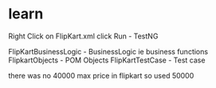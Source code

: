 # learn
Right Click on FlipKart.xml
click Run - TestNG

FlipKartBusinessLogic - BusinessLogic ie business functions
FlipkartObjects - POM Objects
FlipKartTestCase - Test case 

there was no 40000 max price in flipkart so used 50000

